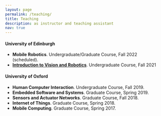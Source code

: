 ```yaml
---
layout: page
permalink: /teaching/
title: Teaching
description: as instructor and teaching assistant
nav: true
---
```


<section>
  <h4>University of Edinburgh</h4>
  <ul>
  <li>
 <strong>Mobile Robotics</strong>.  Undergraduate/Graduate Course, Fall 2022 (scheduled). </li>
  <li>
  <a href="http://www.drps.ed.ac.uk/21-22/dpt/cxinfr09019.htm"  target="_blank"><strong>Introduction to Vision and Robotics</strong></a>. Undergraduate Course, Fall 2021
 </li>
  </ul>
</section>

<section>
  <h4>University of Oxford</h4>
  <ul>
	  <li>
	  	<strong>Human Computer Interaction</strong>.  Undergraduate Course, Fall 2019. </li>
	  <li>
	  	<strong>Embedded Software and Systems</strong>.  Graduate Course, Spring 2019. </li>
	  <li>
	  	<strong>Sensors and Actuator Networks</strong>.  Graduate Course, Fall 2018. </li>
	  <li>
	  	<strong>Internet of Things</strong>.  Graduate Course, Spring 2018. </li>
	  <li>
	 	<strong>Mobile Computing</strong>.  Graduate Course, Spring 2017. </li>
  </ul>
</section>